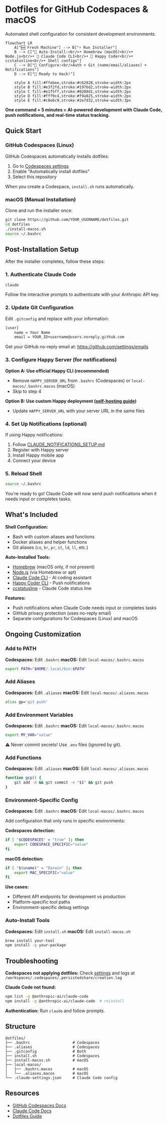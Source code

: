 # Dotfiles for GitHub Codespaces & macOS

Automated shell configuration for consistent development environments.

```mermaid
flowchart LR
    A["🆕 Fresh Machine"] --> B["⚡ Run Installer"]
    B --> C["🤖 Auto-Install:<br/>• Homebrew (macOS)<br/>• Node.js<br/>• 🤖 Claude Code CLI<br/>• 📱 Happy Coder<br/>• ccstatusline<br/>• Shell configs"]
    C --> D["👤 Configure:<br/>Auth + Git (name/email/aliases) + Notifications"]
    D --> E["🚀 Ready to Hack!"]

    style A fill:#ffebee,stroke:#c62828,stroke-width:2px
    style B fill:#e3f2fd,stroke:#1976d2,stroke-width:2px
    style C fill:#e1f5ff,stroke:#0288d1,stroke-width:2px
    style D fill:#fff9c4,stroke:#f9a825,stroke-width:2px
    style E fill:#c8e6c9,stroke:#2e7d32,stroke-width:3px
```

**One command + 5 minutes = AI-powered development with Claude Code, push notifications, and real-time status tracking.**

## Quick Start

### GitHub Codespaces (Linux)

GitHub Codespaces automatically installs dotfiles:

1. Go to [Codespaces settings](https://github.com/settings/codespaces)
2. Enable "Automatically install dotfiles"
3. Select this repository

When you create a Codespace, `install.sh` runs automatically.

### macOS (Manual Installation)

Clone and run the installer once:

```bash
git clone https://github.com/YOUR_USERNAME/dotfiles.git
cd dotfiles
./install-macos.sh
source ~/.bashrc
```

## Post-Installation Setup

After the installer completes, follow these steps:

### 1. Authenticate Claude Code

```bash
claude
```

Follow the interactive prompts to authenticate with your Anthropic API key.

### 2. Update Git Configuration

Edit `.gitconfig` and replace with your information:

```bash
[user]
    name = Your Name
    email = YOUR_ID+username@users.noreply.github.com
```

Get your GitHub no-reply email at: https://github.com/settings/emails

### 3. Configure Happy Server (for notifications)

**Option A: Use official Happy CLI (recommended)**
- Remove `HAPPY_SERVER_URL` from `.bashrc` (Codespaces) or `local-macos/.bashrc.macos` (macOS)
- Skip to step 4

**Option B: Use custom Happy deployment ([self-hosting guide](https://happy.engineering/docs/guides/self-hosting/))**
- Update `HAPPY_SERVER_URL` with your server URL in the same files

### 4. Set Up Notifications (optional)

If using Happy notifications:

1. Follow [CLAUDE_NOTIFICATIONS_SETUP.md](CLAUDE_NOTIFICATIONS_SETUP.md)
2. Register with Happy server
3. Install Happy mobile app
4. Connect your device

### 5. Reload Shell

```bash
source ~/.bashrc
```

You're ready to go! Claude Code will now send push notifications when it needs input or completes tasks.

## What's Included

**Shell Configuration:**
- Bash with custom aliases and functions
- Docker aliases and helper functions
- Git aliases (`co`, `br`, `pr`, `st`, `ld`, `ll`, etc.)

**Auto-Installed Tools:**
- [Homebrew](https://brew.sh/) (macOS only, if not present)
- [Node.js](https://nodejs.org/) (via Homebrew or apt)
- [Claude Code CLI](https://docs.claude.com/en/docs/claude-code/overview) - AI coding assistant
- [Happy Coder CLI](https://github.com/slopus/happy-cli) - Push notifications
- [ccstatusline](https://github.com/sirmalloc/ccstatusline) - Claude Code status line

**Features:**
- Push notifications when Claude Code needs input or completes tasks
- GitHub privacy protection (uses no-reply email)
- Separate configurations for Codespaces (Linux) and macOS

## Ongoing Customization

### Add to PATH

**Codespaces:** Edit `.bashrc`
**macOS:** Edit `local-macos/.bashrc.macos`

```bash
export PATH="$HOME/.local/bin:$PATH"
```

### Add Aliases

**Codespaces:** Edit `.aliases`
**macOS:** Edit `local-macos/.aliases.macos`

```bash
alias gp='git push'
```

### Add Environment Variables

**Codespaces:** Edit `.bashrc`
**macOS:** Edit `local-macos/.bashrc.macos`

```bash
export MY_VAR="value"
```

⚠️ Never commit secrets! Use `.env` files (ignored by git).

### Add Functions

**Codespaces:** Edit `.aliases`
**macOS:** Edit `local-macos/.aliases.macos`

```bash
function gcp() {
    git add -A && git commit -m "$1" && git push
}
```

### Environment-Specific Config

**Codespaces:** Edit `.bashrc`
**macOS:** Edit `local-macos/.bashrc.macos`

Add configuration that only runs in specific environments:

**Codespaces detection:**
```bash
if [ "$CODESPACES" = "true" ]; then
    export CODESPACE_SPECIFIC="value"
fi
```

**macOS detection:**
```bash
if [ "$(uname)" = "Darwin" ]; then
    export MAC_SPECIFIC="value"
fi
```

**Use cases:**
- Different API endpoints for development vs production
- Platform-specific tool paths
- Environment-specific debug settings

### Auto-Install Tools

**Codespaces:** Edit `install.sh`
**macOS:** Edit `install-macos.sh`
```bash
brew install your-tool
npm install -g your-package
```

## Troubleshooting

**Codespaces not applying dotfiles:**
Check [settings](https://github.com/settings/codespaces) and logs at `/workspaces/.codespaces/.persistedshare/creation.log`

**Claude Code not found:**
```bash
npm list -g @anthropic-ai/claude-code
npm install -g @anthropic-ai/claude-code  # reinstall
```

**Authentication:**
Run `claude` and follow prompts.

## Structure

```
dotfiles/
├── .bashrc                   # Codespaces
├── .aliases                  # Codespaces
├── .gitconfig                # Both
├── install.sh                # Codespaces
├── install-macos.sh          # macOS
├── local-macos/
│   ├── .bashrc.macos         # macOS
│   └── .aliases.macos        # macOS
└── .claude-settings.json     # Claude Code config
```

## Resources

- [GitHub Codespaces Docs](https://docs.github.com/en/codespaces)
- [Claude Code Docs](https://docs.claude.com/en/docs/claude-code/overview)
- [Dotfiles Guide](https://dotfiles.github.io/)
